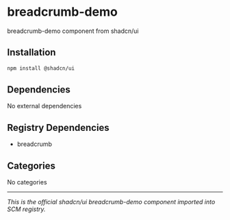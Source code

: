 # breadcrumb-demo

breadcrumb-demo component from shadcn/ui

## Installation

```bash
npm install @shadcn/ui
```

## Dependencies

No external dependencies

## Registry Dependencies

- breadcrumb

## Categories

No categories

---

*This is the official shadcn/ui breadcrumb-demo component imported into SCM registry.*
